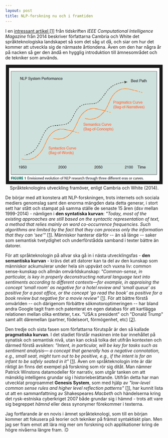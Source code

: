 ```yaml
---
layout: post
title: NLP-forskning nu och i framtiden
---
```


I en [intressant artikel [1]](https://www.sentic.net/jumping-nlp-curves.pdf) från tidskriften *IEEE Computational Intelligence Magazine* från 2014 beskriver författarna Cambria och White det språkteknologiska landskapet så som det såg ut då, och siar om hur det kommer att utveckla sig de närmaste årtiondena. Även om den har några år på nacken så ger den ändå en hygglig introduktion till ämnesområdet och de tekniker som används.

<p align="center">
<img src="/images/evolution.PNG" alt="NLP-evolution" width="480" height="360" border="10" /> <br>
Språkteknologins utveckling framöver, enligt Cambria och White (2014).</p>

De börjar med att konstera att NLP-forskningen, trots internets och sociala mediers genomslag samt den enorma mängden data detta generar, i stort sett har stått och stampat på samma ställe de senaste 15 åren (dsv mellan 1999-2014) - nämligen i **den syntatiska kurvan**: *"Today, most of the existing approaches are still based on the syntactic representation of text, a method that relies mainly on word co-occurrence frequencies. Such algorithms are limited by the fact that they can process only the information that they can ‘see’"* [[1](https://www.sentic.net/jumping-nlp-curves.pdf)]. Människor hanterar därför -- än så länge -- saker som semantisk tvetydighet och underförstådda samband i texter bättre än datorer. 

För att språkteknologin på allvar ska gå in i nästa utvecklingsfas - **den semantiska kurvan** - krävs det att datorer kan ta del av den kunskap som människor ackumulerar under hela sin uppväxt och vuxna liv: common sense-kunskap och allmän omvärldskunskap: *"Common-sense, in particular, is key in properly deconstructing natural language text into sentiments according to different contexts—for example, in appraising the concept ‘small room’ as negative for a hotel review and ‘small queue’ as positive for a post office, or the concept ‘go read the book’ as positive for a book review but negative for a movie review"* [[1](https://www.sentic.net/jumping-nlp-curves.pdf)]. För att bättre förstå omvärlden -- och därigenom förbättre sökmotoroptimeringen -- har bland andra Google tagit fram och patenterat en egen databas för att kartlägga relationen mellan olika entiteter, t.ex. "USA:s president" och "Donald Trump" samt allt däremellan (partner, födelseort, förmögenhet, etc) [[2](https://searchengineland.com/google-patent-on-related-entities-and-what-it-means-for-seo-295727)].     

Den tredje och sista fasen som författarna förutspår är den så kallade **pragmatiska kurvan**. I det stadiet förstår maskinen inte bar innehållet på synatisk och semantisk nivå, utan kan också tolka det utifrån kontexten och därmed förstå avsikten: *"Intent, in particular, will be key for tasks such as sentiment analysis— a concept that generally has a negative connotation, e.g., small seat, might turn out to be positive, e.g., if the intent is for an infant to be safely seated in it"* [[1](https://www.sentic.net/jumping-nlp-curves.pdf)]. Även om språkteknologin inte är där riktigt än finns det exempel på forskning som rör sig ditåt. Man nämner Patrick Winstons datamodeller för narrativ, som utgår tanken om att mänsklig intelligens grundar sig i historieberättande. Utifrån detta har man utvecklat progroammet **Genesis System**, som med hjälp av *"low-level common sense rules and higher level reflection patterns"* [[1](https://www.sentic.net/jumping-nlp-curves.pdf)], har kunnit lista ut att en sammanfattning av Shakespeares *Macbeth* och händelserna kring det rysk-estniska cyberkriget 2007 både grundar sig i hämnd - trots att vare sig begreppet *hämnd* eller dess synonymer förekommer i texterna.   

Jag fortfarande är en novis i ämnet språkteknologi, som till en början kommer att fokusera på teorier och tekniker på främst syntaktiskt plan. Men jag ser fram emot att lära mig mer om forskning och applikationer kring de högre nivåerna längre fram. :D
